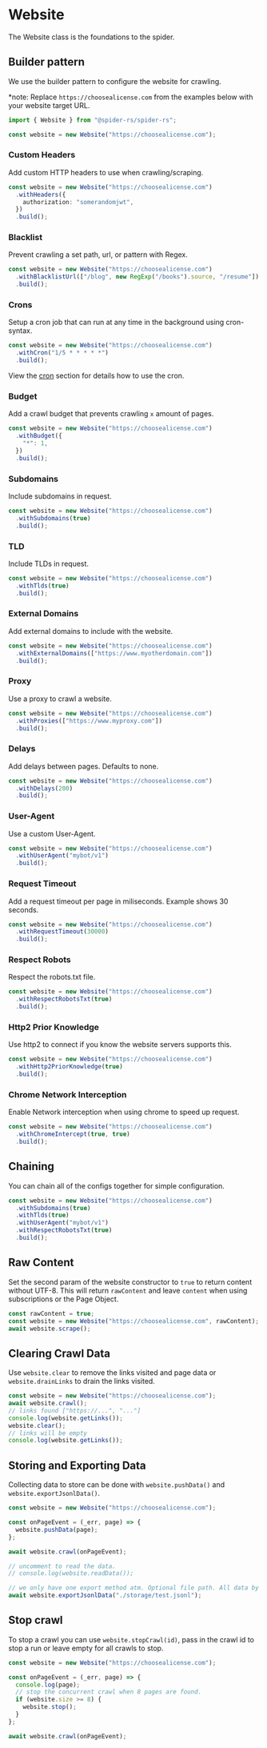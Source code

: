 # Website

The Website class is the foundations to the spider.

## Builder pattern

We use the builder pattern to configure the website for crawling.

\*note: Replace `https://choosealicense.com` from the examples below with your website target URL.

```ts
import { Website } from "@spider-rs/spider-rs";

const website = new Website("https://choosealicense.com");
```

### Custom Headers

Add custom HTTP headers to use when crawling/scraping.

```ts
const website = new Website("https://choosealicense.com")
  .withHeaders({
    authorization: "somerandomjwt",
  })
  .build();
```

### Blacklist

Prevent crawling a set path, url, or pattern with Regex.

```ts
const website = new Website("https://choosealicense.com")
  .withBlacklistUrl(["/blog", new RegExp("/books").source, "/resume"])
  .build();
```

### Crons

Setup a cron job that can run at any time in the background using cron-syntax.

```ts
const website = new Website("https://choosealicense.com")
  .withCron("1/5 * * * * *")
  .build();
```

View the [cron](./cron-job.md) section for details how to use the cron.

### Budget

Add a crawl budget that prevents crawling `x` amount of pages.

```ts
const website = new Website("https://choosealicense.com")
  .withBudget({
    "*": 1,
  })
  .build();
```

### Subdomains

Include subdomains in request.

```ts
const website = new Website("https://choosealicense.com")
  .withSubdomains(true)
  .build();
```

### TLD

Include TLDs in request.

```ts
const website = new Website("https://choosealicense.com")
  .withTlds(true)
  .build();
```

### External Domains

Add external domains to include with the website.

```ts
const website = new Website("https://choosealicense.com")
  .withExternalDomains(["https://www.myotherdomain.com"])
  .build();
```

### Proxy

Use a proxy to crawl a website.

```ts
const website = new Website("https://choosealicense.com")
  .withProxies(["https://www.myproxy.com"])
  .build();
```

### Delays

Add delays between pages. Defaults to none.

```ts
const website = new Website("https://choosealicense.com")
  .withDelays(200)
  .build();
```

### User-Agent

Use a custom User-Agent.

```ts
const website = new Website("https://choosealicense.com")
  .withUserAgent("mybot/v1")
  .build();
```

### Request Timeout

Add a request timeout per page in miliseconds. Example shows 30 seconds.

```ts
const website = new Website("https://choosealicense.com")
  .withRequestTimeout(30000)
  .build();
```

### Respect Robots

Respect the robots.txt file.

```ts
const website = new Website("https://choosealicense.com")
  .withRespectRobotsTxt(true)
  .build();
```

### Http2 Prior Knowledge

Use http2 to connect if you know the website servers supports this.

```ts
const website = new Website("https://choosealicense.com")
  .withHttp2PriorKnowledge(true)
  .build();
```

### Chrome Network Interception

Enable Network interception when using chrome to speed up request.

```ts
const website = new Website("https://choosealicense.com")
  .withChromeIntercept(true, true)
  .build();
```

## Chaining

You can chain all of the configs together for simple configuration.

```ts
const website = new Website("https://choosealicense.com")
  .withSubdomains(true)
  .withTlds(true)
  .withUserAgent("mybot/v1")
  .withRespectRobotsTxt(true)
  .build();
```

## Raw Content

Set the second param of the website constructor to `true` to return content without UTF-8.
This will return `rawContent` and leave `content` when using subscriptions or the Page Object.

```ts
const rawContent = true;
const website = new Website("https://choosealicense.com", rawContent);
await website.scrape();
```

## Clearing Crawl Data

Use `website.clear` to remove the links visited and page data or `website.drainLinks` to drain the links visited.

```ts
const website = new Website("https://choosealicense.com");
await website.crawl();
// links found ["https://...", "..."]
console.log(website.getLinks());
website.clear();
// links will be empty
console.log(website.getLinks());
```

## Storing and Exporting Data

Collecting data to store can be done with `website.pushData()` and `website.exportJsonlData()`.

```ts
const website = new Website("https://choosealicense.com");

const onPageEvent = (_err, page) => {
  website.pushData(page);
};

await website.crawl(onPageEvent);

// uncomment to read the data.
// console.log(website.readData());

// we only have one export method atm. Optional file path. All data by default goes to storage
await website.exportJsonlData("./storage/test.jsonl");
```

## Stop crawl

To stop a crawl you can use `website.stopCrawl(id)`, pass in the crawl id to stop a run or leave empty for all crawls to stop.

```ts
const website = new Website("https://choosealicense.com");

const onPageEvent = (_err, page) => {
  console.log(page);
  // stop the concurrent crawl when 8 pages are found.
  if (website.size >= 8) {
    website.stop();
  }
};

await website.crawl(onPageEvent);
```
